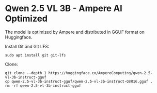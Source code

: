 # Qwen 2.5 VL 3B - Ampere AI Optimized

The model is optimized by Ampere and distributed in GGUF format on Huggingface.

Install Git and Git LFS:
```
sudo apt install git git-lfs
```

Clone:
```shell
git clone --depth 1 https://huggingface.co/AmpereComputing/qwen-2.5-vl-3b-instruct-gguf
cp qwen-2.5-vl-3b-instruct-gguf/qwen-2.5-vl-3b-instruct-Q8R16.gguf .
rm -rf qwen-2.5-vl-3b-instruct-gguf
```